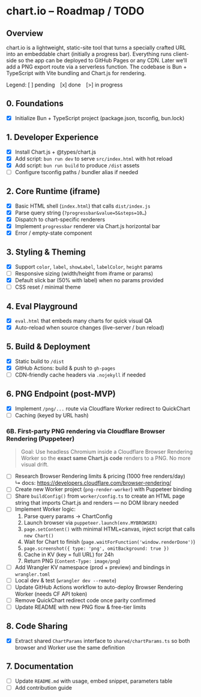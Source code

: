 # chart.io – Roadmap / TODO

## Overview
chart.io is a lightweight, static-site tool that turns a specially crafted URL into an embeddable chart (initially a progress bar).  Everything runs client-side so the app can be deployed to GitHub Pages or any CDN.  Later we’ll add a PNG export route via a serverless function.  The codebase is Bun + TypeScript with Vite bundling and Chart.js for rendering.

Legend:
[ ] pending  [x] done  [>] in progress

## 0. Foundations
- [x] Initialize Bun + TypeScript project (package.json, tsconfig, bun.lock)

## 1. Developer Experience
- [x] Install Chart.js + @types/chart.js
- [x] Add script: `bun run dev` to serve `src/index.html` with hot reload
- [x] Add script: `bun run build` to produce `/dist` assets
- [ ] Configure tsconfig paths / bundler alias if needed

## 2. Core Runtime (iframe)
- [x] Basic HTML shell (`index.html`) that calls `dist/index.js`
- [x] Parse query string (`?progressbar&value=5&steps=10…`)
- [x] Dispatch to chart-specific renderers
- [x] Implement `progressbar` renderer via Chart.js horizontal bar
- [x] Error / empty-state component

## 3. Styling & Theming
- [x] Support `color`, `label`, `showLabel`, `labelColor`, `height` params
- [ ] Responsive sizing (width/height from iframe or params)
- [x] Default slick bar (50% with label) when no params provided
- [ ] CSS reset / minimal theme

## 4. Eval Playground
- [x] `eval.html` that embeds many charts for quick visual QA
- [x] Auto-reload when source changes (live-server / bun reload)

## 5. Build & Deployment
- [x] Static build to `/dist`
- [x] GitHub Actions: build & push to `gh-pages`
- [ ] CDN-friendly cache headers via `.nojekyll` if needed

## 6. PNG Endpoint (post-MVP)
- [x] Implement `/png/...` route via Cloudflare Worker redirect to QuickChart
- [ ] Caching (keyed by URL hash)

### 6B. First-party PNG rendering via Cloudflare Browser Rendering (Puppeteer)
> Goal: Use headless Chromium inside a Cloudflare Browser Rendering Worker so the **exact same Chart.js code** renders to a PNG. No more visual drift.

- [ ] Research Browser Rendering limits & pricing (1000 free renders/day)  
  ↳ docs: https://developers.cloudflare.com/browser-rendering/
- [ ] Create new Worker project (`png-render-worker`) with Puppeteer binding
- [ ] Share `buildConfig()` from `worker/config.ts` to create an HTML page string that imports Chart.js and renders — no DOM library needed
- [ ] Implement Worker logic:
  1. Parse query params → ChartConfig
  2. Launch browser via `puppeteer.launch(env.MYBROWSER)`
  3. `page.setContent()` with minimal HTML+canvas, inject script that calls `new Chart()`
  4. Wait for Chart to finish (`page.waitForFunction('window.renderDone')`)
  5. `page.screenshot({ type: 'png', omitBackground: true })`
  6. Cache in KV (key = full URL) for 24h
  7. Return PNG (`Content-Type: image/png`)
- [ ] Add Wrangler KV namespace (prod + preview) and bindings in `wrangler.toml`
- [ ] Local dev & test (`wrangler dev --remote`)
- [ ] Update GitHub Actions workflow to auto-deploy Browser Rendering Worker (needs CF API token)
- [ ] Remove QuickChart redirect code once parity confirmed
- [ ] Update README with new PNG flow & free-tier limits

## 8. Code Sharing
- [x] Extract shared `ChartParams` interface to `shared/chartParams.ts` so both browser and Worker use the same definition

## 7. Documentation
- [ ] Update `README.md` with usage, embed snippet, parameters table
- [ ] Add contribution guide 